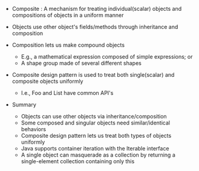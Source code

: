 - Composite : A  mechanism for treating individual(scalar) objects and compositions of objects in a uniform manner

- Objects use other object's fields/methods through inheritance and composition
- Composition lets us make compound objects
    - E.g., a mathematical expression composed of simple expressions; or 
    - A shape group made of several different shapes
- Composite design pattern is used to treat both single(scalar) and composite objects uniformly
    - I.e., Foo and List<Foo> have common API's

- Summary
    - Objects can use other objects via inheritance/composition
    - Some composed and singular objects need similar/identical behaviors
    - Composite design pattern lets us treat both types of objects uniformly
    - Java supports container iteration with the Iterable<T> interface
    - A single object can masquerade as a collection by returning a single-element collection containing only this
